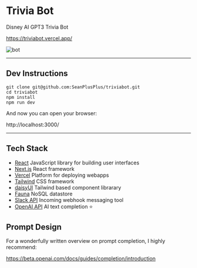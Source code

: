 # Trivia Bot

Disney AI GPT3 Trivia Bot

https://triviabot.vercel.app/

![bot](https://triviabot.vercel.app/bot.png)

---

## Dev Instructions

```
git clone git@github.com:SeanPlusPlus/triviabot.git
cd triviabot
npm install
npm run dev
```

And now you can open your browser:

http://localhost:3000/

---

## Tech Stack

- [React](https://reactjs.org/) JavaScript library for building user interfaces
- [Next.js](https://nextjs.org/) React framework
- [Vercel](https://vercel.com/dashboard) Platform for deploying webapps
- [Tailwind](https://tailwindcss.com/) CSS framework
- [daisyUI](https://daisyui.com/) Tailwind based component librarary
- [Fauna](https://fauna.com/) NoSQL datastore
- [Slack API](https://api.slack.com/) Incoming webhook messaging tool
- [OpenAI API](https://beta.openai.com/docs/introduction) AI text completion ⭐️

## Prompt Design

For a wonderfully written overview on prompt completion, I highly recommend:

https://beta.openai.com/docs/guides/completion/introduction

